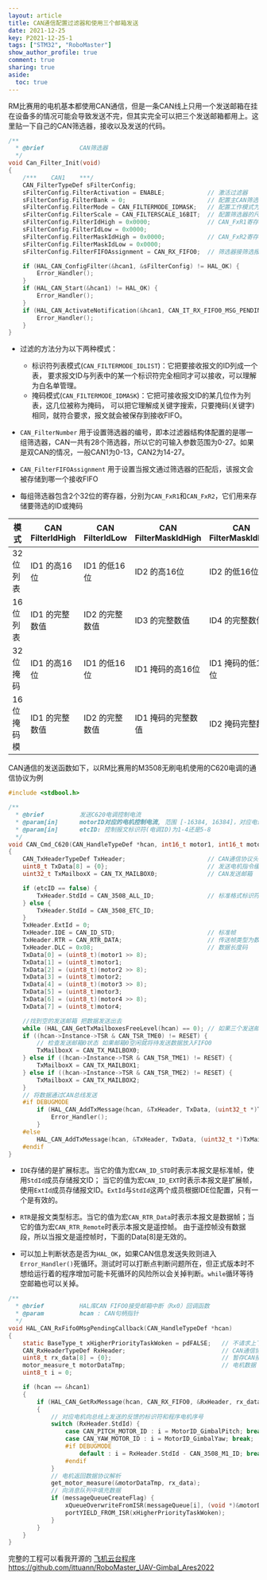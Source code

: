 ```yaml
---
layout: article
title: CAN通信配置过滤器和使用三个邮箱发送
date: 2021-12-25
key: P2021-12-25-1
tags: ["STM32", "RoboMaster"]
show_author_profile: true
comment: true
sharing: true
aside:
  toc: true
---
```


RM比赛用的电机基本都使用CAN通信，但是一条CAN线上只用一个发送邮箱在挂在设备多的情况可能会导致发送不完，但其实完全可以把三个发送邮箱都用上。这里贴一下自己的CAN筛选器，接收以及发送的代码。

<!--more-->

```c
/**
  * @brief          CAN筛选器
  */
void Can_Filter_Init(void)
{
	/***	CAN1	***/
    CAN_FilterTypeDef sFilterConfig;
	sFilterConfig.FilterActivation = ENABLE;			// 激活过滤器
	sFilterConfig.FilterBank = 0;						// 配置主CAN筛选器组编号
	sFilterConfig.FilterMode = CAN_FILTERMODE_IDMASK;	// 配置工作模式为列表模式
	sFilterConfig.FilterScale = CAN_FILTERSCALE_16BIT;	// 配置筛选器的尺度为16位长
	sFilterConfig.FilterIdHigh = 0x0000;				// CAN_FxR1寄存器
	sFilterConfig.FilterIdLow = 0x0000;
	sFilterConfig.FilterMaskIdHigh = 0x0000;			// CAN_FxR2寄存器
	sFilterConfig.FilterMaskIdLow = 0x0000;
	sFilterConfig.FilterFIFOAssignment = CAN_RX_FIFO0;	// 筛选器接筛选报文关联到FIFO0

	if (HAL_CAN_ConfigFilter(&hcan1, &sFilterConfig) != HAL_OK) {						// 配置CAN1接收筛选过滤器
		Error_Handler();
	}
	if (HAL_CAN_Start(&hcan1) != HAL_OK) {												// 开启CAN1
		Error_Handler();
	}
	if (HAL_CAN_ActivateNotification(&hcan1, CAN_IT_RX_FIFO0_MSG_PENDING) != HAL_OK) {	// 开启CAN1的FIFO0接收中断
		Error_Handler();
	}
}
```

- 过滤的方法分为以下两种模式：
  - 标识符列表模式(`CAN_FILTERMODE_IDLIST`)：它把要接收报文的ID列成一个表， 要求报文ID与列表中的某一个标识符完全相同才可以接收，可以理解为白名单管理。
  - 掩码模式(`CAN_FILTERMODE_IDMASK`)：它把可接收报文ID的某几位作为列表，这几位被称为掩码， 可以把它理解成关键字搜索，只要掩码(关键字)相同，就符合要求，报文就会被保存到接收FIFO。
- `CAN_FilterNumber` 用于设置筛选器的编号，即本过滤器结构体配置的是哪一组筛选器，CAN一共有28个筛选器，所以它的可输入参数范围为0-27。如果是双CAN的情况，一般CAN1为0-13，CAN2为14-27。
- `CAN_FilterFIFOAssignment` 用于设置当报文通过筛选器的匹配后，该报文会被存储到哪一个接收FIFO

- 每组筛选器包含2个32位的寄存器，分别为`CAN_FxR1`和`CAN_FxR2`，它们用来存储要筛选的ID或掩码

| 模式       | CAN FilterldHigh | CAN FilterldLow | CAN FilterMaskIdHigh | CAN FilterMaskIdLow |
| ---------- | ---------------- | --------------- | -------------------- | ------------------- |
| 32位列表   | ID1 的高16位     | ID1 的低16位    | ID2 的高16位         | ID2 的低16位        |
| 16位列表   | ID1 的完整数值   | ID2 的完整数值  | ID3 的完整数值       | ID4 的完整数值      |
| 32位掩码   | ID1 的高16位     | ID1 的低16位    | ID1 掩码的高16位     | ID1 掩码的低16位    |
| 16位掩码模 | ID1 的完整数值   | ID2 的完整数值  | ID1 掩码的完整数值   | ID2 掩码完整数值    |

CAN通信的发送函数如下，以RM比赛用的M3508无刷电机使用的C620电调的通信协议为例

```c
#include <stdbool.h>

/**
  * @brief          发送C620电调控制电流
  * @param[in]		motorID对应的电机控制电流, 范围 [-16384, 16384]，对应电调输出的转矩电流范围 [-20A, 20A]
  * @param[in]      etcID: 控制报文标识符(电调ID)为1-4还是5-8
  */
void CAN_Cmd_C620(CAN_HandleTypeDef *hcan, int16_t motor1, int16_t motor2, int16_t motor3, int16_t motor4, bool_t etcID)
{
	CAN_TxHeaderTypeDef TxHeader;						// CAN通信协议头
	uint8_t TxData[8] = {0};							// 发送电机指令缓存
	uint32_t TxMailboxX = CAN_TX_MAILBOX0;				// CAN发送邮箱

	if (etcID == false) {
		TxHeader.StdId = CAN_3508_ALL_ID;				// 标准格式标识符ID
	} else {
		TxHeader.StdId = CAN_3508_ETC_ID;
	}
	TxHeader.ExtId = 0;
	TxHeader.IDE = CAN_ID_STD;							// 标准帧
	TxHeader.RTR = CAN_RTR_DATA;						// 传送帧类型为数据帧
	TxHeader.DLC = 0x08;								// 数据长度码
	TxData[0] = (uint8_t)(motor1 >> 8);
	TxData[1] = (uint8_t)motor1;
	TxData[2] = (uint8_t)(motor2 >> 8);
	TxData[3] = (uint8_t)motor2;
	TxData[4] = (uint8_t)(motor3 >> 8);
	TxData[5] = (uint8_t)motor3;
	TxData[6] = (uint8_t)(motor4 >> 8);
	TxData[7] = (uint8_t)motor4;

	//找到空的发送邮箱 把数据发送出去
	while (HAL_CAN_GetTxMailboxesFreeLevel(hcan) == 0);	// 如果三个发送邮箱都阻塞了就等待直到其中某个邮箱空闲
	if ((hcan->Instance->TSR & CAN_TSR_TME0) != RESET) {
		// 检查发送邮箱0状态 如果邮箱0空闲就将待发送数据放入FIFO0
		TxMailboxX = CAN_TX_MAILBOX0;
	} else if ((hcan->Instance->TSR & CAN_TSR_TME1) != RESET) {
		TxMailboxX = CAN_TX_MAILBOX1;
	} else if ((hcan->Instance->TSR & CAN_TSR_TME2) != RESET) {
		TxMailboxX = CAN_TX_MAILBOX2;
	}
	// 将数据通过CAN总线发送
	#if DEBUGMODE
		if (HAL_CAN_AddTxMessage(hcan, &TxHeader, TxData, (uint32_t *)TxMailboxX) != HAL_OK) {
			Error_Handler();
		}
	#else
		HAL_CAN_AddTxMessage(hcan, &TxHeader, TxData, (uint32_t *)TxMailboxX);
	#endif
}
```

- `IDE`存储的是扩展标志。当它的值为宏`CAN_ID_STD`时表示本报文是标准帧，使用`StdId`成员存储报文ID； 当它的值为宏`CAN_ID_EXT`时表示本报文是扩展帧，使用`ExtId`成员存储报文ID。`ExtId`与`StdId`这两个成员根据IDE位配置，只有一个是有效的。

- `RTR`是报文类型标志。当它的值为宏`CAN_RTR_Data`时表示本报文是数据帧；当它的值为宏`CAN_RTR_Remote`时表示本报文是遥控帧。 由于遥控帧没有数据段，所以当报文是遥控帧时，下面的Data[8]是无效的。
- 可以加上判断状态是否为`HAL_OK`，如果CAN信息发送失败则进入`Error_Handler()`死循环。测试时可以打断点判断问题所在，但正式版本时不想给运行着的程序增加可能卡死循环的风险所以会关掉判断。`while`循环等待空邮箱也可以关掉。

```c
/**
  * @brief			HAL库CAN FIFO0接受邮箱中断（Rx0）回调函数
  * @param			hcan : CAN句柄指针
  */
void HAL_CAN_RxFifo0MsgPendingCallback(CAN_HandleTypeDef *hcan)
{
    static BaseType_t xHigherPriorityTaskWoken = pdFALSE;	// 不请求上下文切换
	CAN_RxHeaderTypeDef RxHeader;							// CAN通信协议头
	uint8_t rx_data[8] = {0};								// 暂存CAN接收数据
	motor_measure_t motorDataTmp;							// 电机数据
	uint8_t i = 0;

	if (hcan == &hcan1)
	{
		if (HAL_CAN_GetRxMessage(hcan, CAN_RX_FIFO0, &RxHeader, rx_data) == HAL_OK)	// 接收CAN总线上发送来的数据
		{
			// 对应电机向总线上发送的反馈的标识符和程序电机序号
            switch (RxHeader.StdId) {
                case CAN_PITCH_MOTOR_ID : i = MotorID_GimbalPitch; break;
                case CAN_YAW_MOTOR_ID : i = MotorID_GimbalYaw; break;
				#if DEBUGMODE
                	default : i = RxHeader.StdId - CAN_3508_M1_ID; break;
				#endif
            }
            // 电机返回数据协议解析
            get_motor_measure(&motorDataTmp, rx_data);
            // 向消息队列中填充数据
            if (messageQueueCreateFlag) {
                xQueueOverwriteFromISR(messageQueue[i], (void *)&motorDataTmp, &xHigherPriorityTaskWoken);
                portYIELD_FROM_ISR(xHigherPriorityTaskWoken);
            }
		}
	}
}
```

完整的工程可以看我开源的 [飞机云台程序](https://github.com/ittuann/RoboMaster_UAV-Gimbal_Ares2022) <https://github.com/ittuann/RoboMaster_UAV-Gimbal_Ares2022>
